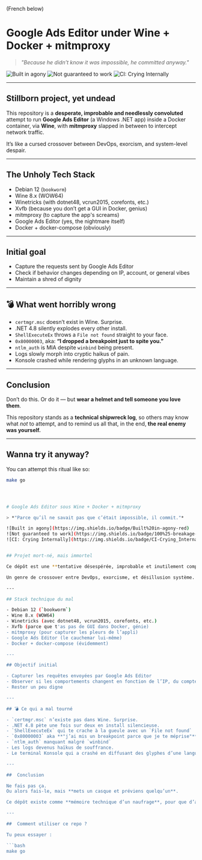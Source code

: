(French below)

# Google Ads Editor under Wine + Docker + mitmproxy

> *"Because he didn’t know it was impossible, he committed anyway."*

![Built in agony](https://img.shields.io/badge/Built%20in-agony-red)
![Not guaranteed to work](https://img.shields.io/badge/100%25-breakage-black)
![CI: Crying Internally](https://img.shields.io/badge/CI-Crying_Internally-blue)

---

## Stillborn project, yet undead

This repository is a **desperate, improbable and needlessly convoluted** attempt to run **Google Ads Editor** (a Windows .NET app) inside a Docker container, via **Wine**, with **mitmproxy** slapped in between to intercept network traffic.

It’s like a cursed crossover between DevOps, exorcism, and system-level despair.

---

## The Unholy Tech Stack

- Debian 12 (`bookworm`)
- Wine 8.x (WOW64)
- Winetricks (with dotnet48, vcrun2015, corefonts, etc.)
- Xvfb (because you don’t get a GUI in Docker, genius)
- mitmproxy (to capture the app's screams)
- Google Ads Editor (yes, the nightmare itself)
- Docker + docker-compose (obviously)

---

## Initial goal

- Capture the requests sent by Google Ads Editor
- Check if behavior changes depending on IP, account, or general vibes
- Maintain a shred of dignity

---

## 💣 What went horribly wrong

- `certmgr.msc` doesn’t exist in Wine. Surprise.
- .NET 4.8 silently explodes every other install.
- `ShellExecuteEx` throws a `File not found` straight to your face.
- `0x80000003`, aka: **“I dropped a breakpoint just to spite you.”**
- `ntlm_auth` is MIA despite `winbind` being present.
- Logs slowly morph into cryptic haikus of pain.
- Konsole crashed while rendering glyphs in an unknown language.

---

## Conclusion

Don’t do this.
Or do it — but **wear a helmet and tell someone you love them**.

This repository stands as a **technical shipwreck log**, so others may know what *not* to attempt, and to remind us all that, in the end,
**the real enemy was yourself.**

---

## Wanna try it anyway?

You can attempt this ritual like so:

```bash
make go




# Google Ads Editor sous Wine + Docker + mitmproxy

> *"Parce qu’il ne savait pas que c’était impossible, il commit."*

![Built in agony](https://img.shields.io/badge/Built%20in-agony-red)
![Not guaranteed to work](https://img.shields.io/badge/100%25-breakage-black)
![CI: Crying Internally](https://img.shields.io/badge/CI-Crying_Internally-blue)


## Projet mort-né, mais immortel

Ce dépôt est une **tentative désespérée, improbable et inutilement complexe** de faire tourner **Google Ads Editor** (une app Windows .NET) dans un conteneur Docker, via **Wine**, tout en intercalant **mitmproxy** pour intercepter ses communications réseau.

Un genre de crossover entre DevOps, exorcisme, et désillusion système.

---

## Stack technique du mal

- Debian 12 (`bookworm`)
- Wine 8.x (WOW64)
- Winetricks (avec dotnet48, vcrun2015, corefonts, etc.)
- Xvfb (parce que t'as pas de GUI dans Docker, génie)
- mitmproxy (pour capturer les pleurs de l’appli)
- Google Ads Editor (le cauchemar lui-même)
- Docker + docker-compose (évidemment)

---

## Objectif initial

- Capturer les requêtes envoyées par Google Ads Editor
- Observer si les comportements changent en fonction de l’IP, du compte ou d’autres joyeusetés
- Rester un peu digne

---

## 💣 Ce qui a mal tourné

- `certmgr.msc` n’existe pas dans Wine. Surprise.
- .NET 4.8 pète une fois sur deux en install silencieuse.
- `ShellExecuteEx` qui te crache à la gueule avec un `File not found`
- `0x80000003` aka **"j’ai mis un breakpoint parce que je te méprise"**
- `ntlm_auth` manquant malgré `winbind`
- Les logs devenus haïkus de souffrance.
- Le terminal Konsole qui a crashé en diffusant des glyphes d’une langue oubliée

---

##  Conclusion

Ne fais pas ça.
Ou alors fais-le, mais **mets un casque et préviens quelqu’un**.

Ce dépôt existe comme **mémoire technique d’un naufrage**, pour que d’autres sachent ce qu’il ne faut pas faire, et pour rappeler qu’à la fin, **le vrai ennemi, c’était toi-même**.

---

##  Comment utiliser ce repo ?

Tu peux essayer :

```bash
make go



